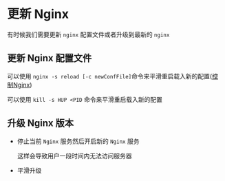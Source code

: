 # 更新 Nginx

有时候我们需要更新 `nginx` 配置文件或者升级到最新的 `nginx`

## 更新 Nginx 配置文件

可以使用 `nginx -s reload [-c newConfFile]`命令来平滑重启载入新的配置([控制Nginx](./control-nginx.md))

可以使用 `kill -s HUP <PID` 命令来平滑重启载入新的配置

## 升级  Nginx 版本

- 停止当前 `Nginx` 服务然后开启新的 `Nginx` 服务

  这样会导致用户一段时间内无法访问服务器

- 平滑升级


